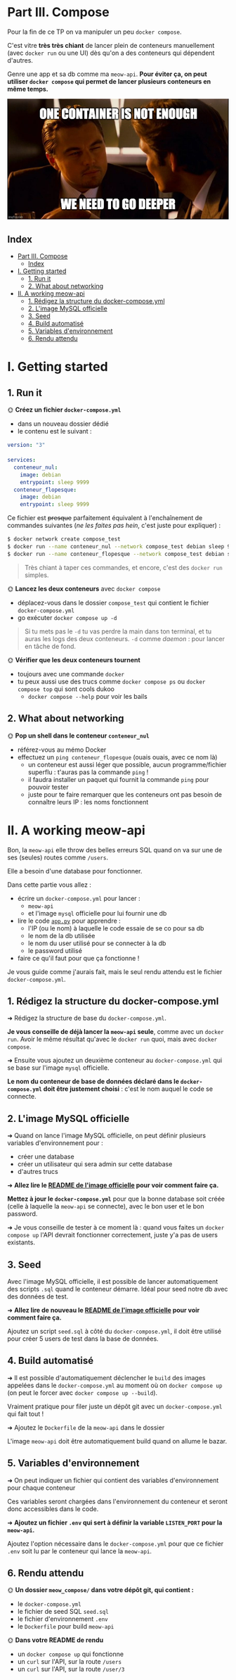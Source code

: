 # Part III. Compose

Pour la fin de ce TP on va manipuler un peu `docker compose`.

C'est vitre **très très chiant** de lancer plein de conteneurs manuellement (avec `docker run` ou une UI) dès qu'on a des conteneurs qui dépendent d'autres.

Genre une app et sa db comme ma `meow-api`. **Pour éviter ça, on peut utiliser `docker compose` qui permet de lancer plusieurs conteneurs en même temps.**

![Not enough](./img/not_enough.jpg)

## Index

- [Part III. Compose](#part-iii-compose)
  - [Index](#index)
- [I. Getting started](#i-getting-started)
  - [1. Run it](#1-run-it)
  - [2. What about networking](#2-what-about-networking)
- [II. A working meow-api](#ii-a-working-meow-api)
  - [1. Rédigez la structure du docker-compose.yml](#1-rédigez-la-structure-du-docker-composeyml)
  - [2. L'image MySQL officielle](#2-limage-mysql-officielle)
  - [3. Seed](#3-seed)
  - [4. Build automatisé](#4-build-automatisé)
  - [5. Variables d'environnement](#5-variables-denvironnement)
  - [6. Rendu attendu](#6-rendu-attendu)

# I. Getting started

## 1. Run it

🌞 **Créez un fichier `docker-compose.yml`**

- dans un nouveau dossier dédié
- le contenu est le suivant :

```yml
version: "3"

services:
  conteneur_nul:
    image: debian
    entrypoint: sleep 9999
  conteneur_flopesque:
    image: debian
    entrypoint: sleep 9999
```

Ce fichier est ~~presque~~ parfaitement équivalent à l'enchaînement de commandes suivantes (*ne les faites pas hein*, c'est juste pour expliquer) :

```bash
$ docker network create compose_test
$ docker run --name conteneur_nul --network compose_test debian sleep 9999
$ docker run --name conteneur_flopesque --network compose_test debian sleep 9999
```

> Très chiant à taper ces commandes, et encore, c'est des `docker run` simples.

🌞 **Lancez les deux conteneurs** avec `docker compose`

- déplacez-vous dans le dossier `compose_test` qui contient le fichier `docker-compose.yml`
- go exécuter `docker compose up -d`

> Si tu mets pas le `-d` tu vas perdre la main dans ton terminal, et tu auras les logs des deux conteneurs. `-d` comme *daemon* : pour lancer en tâche de fond.

🌞 **Vérifier que les deux conteneurs tournent**

- toujours avec une commande `docker`
- tu peux aussi use des trucs comme `docker compose ps` ou `docker compose top` qui sont cools dukoo
  - `docker compose --help` pour voir les bails

## 2. What about networking

🌞 **Pop un shell dans le conteneur `conteneur_nul`**

- référez-vous au mémo Docker
- effectuez un `ping conteneur_flopesque` (ouais ouais, avec ce nom là)
  - un conteneur est aussi léger que possible, aucun programme/fichier superflu : t'auras pas la commande `ping` !
  - il faudra installer un paquet qui fournit la commande `ping` pour pouvoir tester
  - juste pour te faire remarquer que les conteneurs ont pas besoin de connaître leurs IP : les noms fonctionnent

# II. A working meow-api

Bon, la `meow-api` elle throw des belles erreurs SQL quand on va sur une de ses (seules) routes comme `/users`.

Elle a besoin d'une database pour fonctionner.

Dans cette partie vous allez :

- écrire un `docker-compose.yml` pour lancer :
  - `meow-api`
  - et l'image `mysql` officielle pour lui fournir une db
- lire le code [`app.py`](./app/app.py) pour apprendre :
  - l'IP (ou le nom) à laquelle le code essaie de se co pour sa db
  - le nom de la db utilisée
  - le nom du user utilisé pour se connecter à la db
  - le password utilisé
- faire ce qu'il faut pour que ça fonctionne !

Je vous guide comme j'aurais fait, mais le seul rendu attendu est le fichier `docker-compose.yml`.

## 1. Rédigez la structure du docker-compose.yml

➜ Rédigez la structure de base du `docker-compose.yml`.

**Je vous conseille de déjà lancer la `meow-api` seule**, comme avec un `docker run`. Avoir le même résultat qu'avec le `docker run` quoi, mais avec `docker compose`.

➜ Ensuite vous ajoutez un deuxième conteneur au `docker-compose.yml` qui se base sur l'image `mysql` officielle.

**Le nom du conteneur de base de données déclaré dans le `docker-compose.yml` doit être justement choisi** : c'est le nom auquel le code se connecte. 

## 2. L'image MySQL officielle

➜ Quand on lance l'image MySQL officielle, on peut définir plusieurs variables d'environnement pour :

- créer une database
- créer un utilisateur qui sera admin sur cette database
- d'autres trucs

➜ **Allez lire le [README de l'image officielle](https://hub.docker.com/_/mysql) pour voir comment faire ça.**

**Mettez à jour le `docker-compose.yml`** pour que la bonne database soit créée (celle à laquelle la `meow-api` se connecte), avec le bon user et le bon password.

➜ Je vous conseille de tester à ce moment là : quand vous faites un `docker compose up` l'API devrait fonctionner correctement, juste y'a pas de users existants.

## 3. Seed

Avec l'image MySQL officielle, il est possible de lancer automatiquement des scripts `.sql` quand le conteneur démarre. Idéal pour seed notre db avec des données de test.

➜ **Allez lire de nouveau le [README de l'image officielle](https://hub.docker.com/_/mysql) pour voir comment faire ça.**

Ajoutez un script `seed.sql` à côté du `docker-compose.yml`, il doit être utilisé pour créer 5 users de test dans la base de données.

## 4. Build automatisé

➜ Il est possible d'automatiquement déclencher le `build` des images appelées dans le `docker-compose.yml` au moment où on `docker compose up` (on peut le forcer avec `docker compose up --build`).

Vraiment pratique pour filer juste un dépôt git avec un `docker-compose.yml` qui fait tout !

➜ Ajoutez le `Dockerfile` de la `meow-api` dans le dossier

L'image `meow-api` doit être automatiquement build quand on allume le bazar.

## 5. Variables d'environnement

➜ On peut indiquer un fichier qui contient des variables d'environnement pour chaque conteneur

Ces variables seront chargées dans l'environnement du conteneur et seront donc accessibles dans le code.

➜ **Ajoutez un fichier `.env` qui sert à définir la variable `LISTEN_PORT` pour la `meow-api`.**

Ajoutez l'option nécessaire dans le `docker-compose.yml` pour que ce fichier `.env` soit lu par le conteneur qui lance la `meow-api`.

## 6. Rendu attendu

🌞 **Un dossier `meow_compose/` dans votre dépôt git, qui contient :**

- le `docker-compose.yml`
- le fichier de seed SQL `seed.sql`
- le fichier d'environnement `.env`
- le `Dockerfile` pour build `meow-api`

🌞 **Dans votre README de rendu**

- un `docker compose up` qui fonctionne
- un `curl` sur l'API, sur la route `/users`
- un `curl` sur l'API, sur la route `/user/3`
